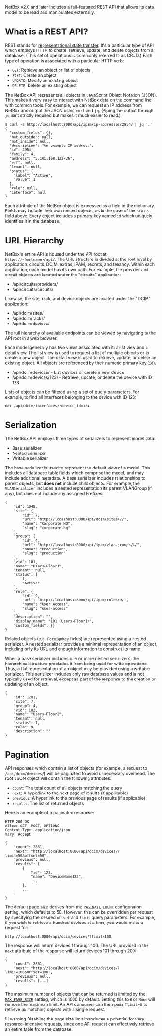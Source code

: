 NetBox v2.0 and later includes a full-featured REST API that allows its data model to be read and manipulated externally.

# What is a REST API?

REST stands for [representational state transfer](https://en.wikipedia.org/wiki/Representational_state_transfer). It's a particular type of API which employs HTTP to create, retrieve, update, and delete objects from a database. (This set of operations is commonly referred to as CRUD.) Each type of operation is associated with a particular HTTP verb:

* `GET`: Retrieve an object or list of objects
* `POST`: Create an object
* `UPDATE`: Modify an existing object
* `DELETE`: Delete an existing object

The NetBox API represents all objects in [JavaScript Object Notation (JSON)](http://www.json.org/). This makes it very easy to interact with NetBox data on the command line with common tools. For example, we can request an IP address from NetBox and output the JSON using `curl` and `jq`. (Piping the output through `jq` isn't strictly required but makes it much easier to read.)

```
$ curl -s http://localhost:8000/api/ipam/ip-addresses/2954/ | jq '.'
{
  "custom_fields": {},
  "nat_outside": null,
  "nat_inside": null,
  "description": "An example IP address",
  "id": 2954,
  "family": 4,
  "address": "5.101.108.132/26",
  "vrf": null,
  "tenant": null,
  "status": {
    "label": "Active",
    "value": 1
  },
  "role": null,
  "interface": null
}
```

Each attribute of the NetBox object is expressed as a field in the dictionary. Fields may include their own nested objects, as in the case of the `status` field above. Every object includes a primary key named `id` which uniquely identifies it in the database.

# URL Hierarchy

NetBox's entire API is housed under the API root at `https://<hostname>/api/`. The URL structure is divided at the root level by application: circuits, DCIM, extras, IPAM, secrets, and tenancy. Within each application, each model has its own path. For example, the provider and circuit objects are located under the "circuits" application:

* /api/circuits/providers/
* /api/circuits/circuits/

Likewise, the site, rack, and device objects are located under the "DCIM" application:

* /api/dcim/sites/
* /api/dcim/racks/
* /api/dcim/devices/

The full hierarchy of available endpoints can be viewed by navigating to the API root in a web browser.

Each model generally has two views associated with it: a list view and a detail view. The list view is used to request a list of multiple objects or to create a new object. The detail view is used to retrieve, update, or delete an existing object. All objects are referenced by their numeric primary key (`id`).

* /api/dcim/devices/ - List devices or create a new device
* /api/dcim/devices/123/ - Retrieve, update, or delete the device with ID 123

Lists of objects can be filtered using a set of query parameters. For example, to find all interfaces belonging to the device with ID 123:

```
GET /api/dcim/interfaces/?device_id=123
```

# Serialization

The NetBox API employs three types of serializers to represent model data:

* Base serializer
* Nested serializer
* Writable serializer

The base serializer is used to represent the default view of a model. This includes all database table fields which comprise the model, and may include additional metadata. A base serializer includes relationships to parent objects, but **does not** include child objects. For example, the `VLANSerializer` includes a nested representation its parent VLANGroup (if any), but does not include any assigned Prefixes.

```
{
    "id": 1048,
    "site": {
        "id": 7,
        "url": "http://localhost:8000/api/dcim/sites/7/",
        "name": "Corporate HQ",
        "slug": "corporate-hq"
    },
    "group": {
        "id": 4,
        "url": "http://localhost:8000/api/ipam/vlan-groups/4/",
        "name": "Production",
        "slug": "production"
    },
    "vid": 101,
    "name": "Users-Floor1",
    "tenant": null,
    "status": [
        1,
        "Active"
    ],
    "role": {
        "id": 9,
        "url": "http://localhost:8000/api/ipam/roles/9/",
        "name": "User Access",
        "slug": "user-access"
    },
    "description": "",
    "display_name": "101 (Users-Floor1)",
    "custom_fields": {}
}
```

Related objects (e.g. `ForeignKey` fields) are represented using a nested serializer. A nested serializer provides a minimal representation of an object, including only its URL and enough information to construct its name.

When a base serializer includes one or more nested serializers, the hierarchical structure precludes it from being used for write operations. Thus, a flat representation of an object may be provided using a writable serializer. This serializer includes only raw database values and is not typically used for retrieval, except as part of the response to the creation or updating of an object.

```
{
    "id": 1201,
    "site": 7,
    "group": 4,
    "vid": 102,
    "name": "Users-Floor2",
    "tenant": null,
    "status": 1,
    "role": 9,
    "description": ""
}
```

# Pagination

API responses which contain a list of objects (for example, a request to `/api/dcim/devices/`) will be paginated to avoid unnecessary overhead. The root JSON object will contain the following attributes:

* `count`: The total count of all objects matching the query
* `next`: A hyperlink to the next page of results (if applicable)
* `previous`: A hyperlink to the previous page of results (if applicable)
* `results`: The list of returned objects

Here is an example of a paginated response:

```
HTTP 200 OK
Allow: GET, POST, OPTIONS
Content-Type: application/json
Vary: Accept

{
    "count": 2861,
    "next": "http://localhost:8000/api/dcim/devices/?limit=50&offset=50",
    "previous": null,
    "results": [
        {
            "id": 123,
            "name": "DeviceName123",
            ...
        },
        ...
    ]
}
```

The default page size derives from the [`PAGINATE_COUNT`](../configuration/optional-settings/#paginate_count) configuration setting, which defaults to 50. However, this can be overridden per request by specifying the desired `offset` and `limit` query parameters. For example, if you wish to retrieve a hundred devices at a time, you would make a request for:

```
http://localhost:8000/api/dcim/devices/?limit=100
```

The response will return devices 1 through 100. The URL provided in the `next` attribute of the response will return devices 101 through 200:

```
{
    "count": 2861,
    "next": "http://localhost:8000/api/dcim/devices/?limit=100&offset=100",
    "previous": null,
    "results": [...]
}
```

The maximum number of objects that can be returned is limited by the [`MAX_PAGE_SIZE`](../configuration/optional-settings/#max_page_size) setting, which is 1000 by default. Setting this to `0` or `None` will remove the maximum limit. An API consumer can then pass `?limit=0` to retrieve _all_ matching objects with a single request.

!!! warning
    Disabling the page size limit introduces a potential for very resource-intensive requests, since one API request can effectively retrieve an entire table from the database.
